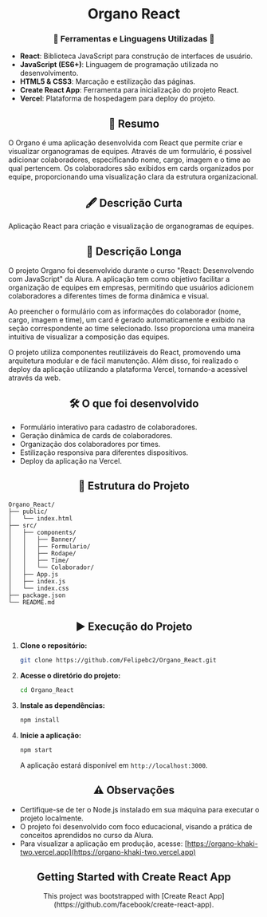 <div align="center">
  <h1>Organo React</h1>
  <h3>🐍 Ferramentas e Linguagens Utilizadas 🐍</h2>
</div>

- **React**: Biblioteca JavaScript para construção de interfaces de usuário.
- **JavaScript (ES6+)**: Linguagem de programação utilizada no desenvolvimento.
- **HTML5 & CSS3**: Marcação e estilização das páginas.
- **Create React App**: Ferramenta para inicialização do projeto React.
- **Vercel**: Plataforma de hospedagem para deploy do projeto.

<div align="center">
  <h2>📝 Resumo</h2>
</div>

O Organo é uma aplicação desenvolvida com React que permite criar e visualizar organogramas de equipes. Através de um formulário, é possível adicionar colaboradores, especificando nome, cargo, imagem e o time ao qual pertencem. Os colaboradores são exibidos em cards organizados por equipe, proporcionando uma visualização clara da estrutura organizacional.

<div align="center">
  <h2>🖋️ Descrição Curta</h2>
</div>

Aplicação React para criação e visualização de organogramas de equipes.

<div align="center">
  <h2>📄 Descrição Longa</h2>
</div>

O projeto Organo foi desenvolvido durante o curso "React: Desenvolvendo com JavaScript" da Alura. A aplicação tem como objetivo facilitar a organização de equipes em empresas, permitindo que usuários adicionem colaboradores a diferentes times de forma dinâmica e visual.

Ao preencher o formulário com as informações do colaborador (nome, cargo, imagem e time), um card é gerado automaticamente e exibido na seção correspondente ao time selecionado. Isso proporciona uma maneira intuitiva de visualizar a composição das equipes.

O projeto utiliza componentes reutilizáveis do React, promovendo uma arquitetura modular e de fácil manutenção. Além disso, foi realizado o deploy da aplicação utilizando a plataforma Vercel, tornando-a acessível através da web.

<div align="center">
  <h2>🛠️ O que foi desenvolvido</h2>
</div>

- Formulário interativo para cadastro de colaboradores.
- Geração dinâmica de cards de colaboradores.
- Organização dos colaboradores por times.
- Estilização responsiva para diferentes dispositivos.
- Deploy da aplicação na Vercel.

<div align="center">
  <h2>📁 Estrutura do Projeto</h2>
</div>

```
Organo_React/
├── public/
│   └── index.html
├── src/
│   ├── components/
│   │   ├── Banner/
│   │   ├── Formulario/
│   │   ├── Rodape/
│   │   ├── Time/
│   │   └── Colaborador/
│   ├── App.js
│   ├── index.js
│   └── index.css
├── package.json
└── README.md
```

<div align="center">
  <h2>▶️ Execução do Projeto</h2>
</div>

1. **Clone o repositório:**

   ```bash
   git clone https://github.com/Felipebc2/Organo_React.git
   ```

2. **Acesse o diretório do projeto:**

   ```bash
   cd Organo_React
   ```

3. **Instale as dependências:**

   ```bash
   npm install
   ```

4. **Inicie a aplicação:**

   ```bash
   npm start
   ```

   A aplicação estará disponível em `http://localhost:3000`.

<div align="center">
  <h2>⚠️ Observações</h2>
</div>

- Certifique-se de ter o Node.js instalado em sua máquina para executar o projeto localmente.
- O projeto foi desenvolvido com foco educacional, visando a prática de conceitos aprendidos no curso da Alura.
- Para visualizar a aplicação em produção, acesse: [https://organo-khaki-two.vercel.app](https://organo-khaki-two.vercel.app)

<div align="center">
  <h2>Getting Started with Create React App</h2>
  <p>This project was bootstrapped with [Create React App](https://github.com/facebook/create-react-app).</p>
</div>
